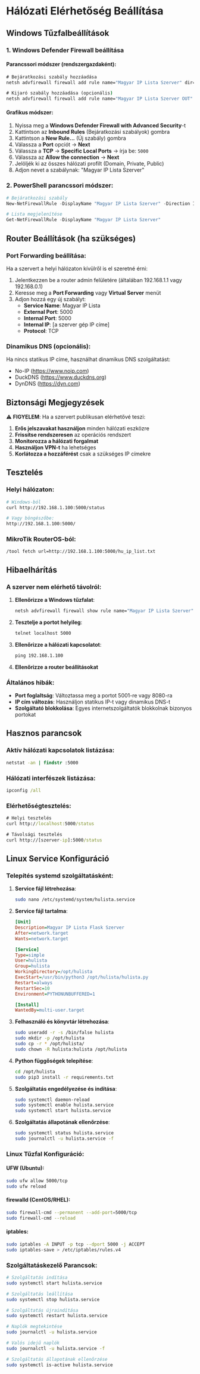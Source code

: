 # Hálózati Elérhetőség Beállítása

## Windows Tűzfalbeállítások

### 1. Windows Defender Firewall beállítása

#### Parancssori módszer (rendszergazdaként):
```cmd
# Bejáratkozási szabály hozzáadása
netsh advfirewall firewall add rule name="Magyar IP Lista Szerver" dir=in action=allow protocol=TCP localport=5000

# Kijaró szabály hozzáadása (opcionális)
netsh advfirewall firewall add rule name="Magyar IP Lista Szerver OUT" dir=out action=allow protocol=TCP localport=5000
```

#### Grafikus módszer:
1. Nyissa meg a **Windows Defender Firewall with Advanced Security**-t
2. Kattintson az **Inbound Rules** (Bejáratkozási szabályok) gombra
3. Kattintson a **New Rule...** (Új szabály) gombra
4. Válassza a **Port** opciót -> **Next**
5. Válassza a **TCP** -> **Specific Local Ports** -> írja be: `5000`
6. Válassza az **Allow the connection** -> **Next**
7. Jelöljék ki az összes hálózati profilt (Domain, Private, Public)
8. Adjon nevet a szabálynak: "Magyar IP Lista Szerver"

### 2. PowerShell parancssori módszer:
```powershell
# Bejáratkozási szabály
New-NetFirewallRule -DisplayName "Magyar IP Lista Szerver" -Direction Inbound -LocalPort 5000 -Protocol TCP -Action Allow

# Lista megjelenítése
Get-NetFirewallRule -DisplayName "Magyar IP Lista Szerver"
```

## Router Beállítások (ha szükséges)

### Port Forwarding beállítása:

Ha a szervert a helyi hálózaton kívülről is el szeretné érni:

1. Jelentkezzen be a router admin felületére (általában 192.168.1.1 vagy 192.168.0.1)
2. Keresse meg a **Port Forwarding** vagy **Virtual Server** menüt
3. Adjon hozzá egy új szabályt:
   - **Service Name**: Magyar IP Lista
   - **External Port**: 5000
   - **Internal Port**: 5000
   - **Internal IP**: [a szerver gép IP címe]
   - **Protocol**: TCP

### Dinamikus DNS (opcionális):

Ha nincs statikus IP címe, használhat dinamikus DNS szolgáltatást:
- No-IP (https://www.noip.com)
- DuckDNS (https://www.duckdns.org)
- DynDNS (https://dyn.com)

## Biztonsági Megjegyzések

⚠️ **FIGYELEM**: Ha a szervert publikusan elérhetővé teszi:

1. **Erős jelszavakat használjon** minden hálózati eszközre
2. **Frissítse rendszeresen** az operációs rendszert
3. **Monitorozza a hálózati forgalmat**
4. **Használjon VPN-t** ha lehetséges
5. **Korlátozza a hozzáférést** csak a szükséges IP címekre

## Tesztelés

### Helyi hálózaton:
```bash
# Windows-ból
curl http://192.168.1.100:5000/status

# Vagy böngészőbe:
http://192.168.1.100:5000/
```

### MikroTik RouterOS-ból:
```
/tool fetch url=http://192.168.1.100:5000/hu_ip_list.txt
```

## Hibaelhárítás

### A szerver nem elérhető távolról:

1. **Ellenőrizze a Windows tűzfalat**:
   ```cmd
   netsh advfirewall firewall show rule name="Magyar IP Lista Szerver"
   ```

2. **Tesztelje a portot helyileg**:
   ```cmd
   telnet localhost 5000
   ```

3. **Ellenőrizze a hálózati kapcsolatot**:
   ```cmd
   ping 192.168.1.100
   ```

4. **Ellenőrizze a router beállításokat**

### Általános hibák:

- **Port foglaltság**: Változtassa meg a portot 5001-re vagy 8080-ra
- **IP cím változás**: Használjon statikus IP-t vagy dinamikus DNS-t
- **Szolgáltató blokkolása**: Egyes internetszolgáltatók blokkolnak bizonyos portokat

## Hasznos parancsok

### Aktív hálózati kapcsolatok listázása:
```cmd
netstat -an | findstr :5000
```

### Hálózati interfészek listázása:
```cmd
ipconfig /all
```

### Elérhetőségtesztelés:
```cmd
# Helyi tesztelés
curl http://localhost:5000/status

# Távolsági tesztelés
curl http://[szerver-ip]:5000/status
```

## Linux Service Konfiguráció

### Telepítés systemd szolgáltatásként:

1. **Service fájl létrehozása**:
   ```bash
   sudo nano /etc/systemd/system/hulista.service
   ```

2. **Service fájl tartalma**:
   ```ini
   [Unit]
   Description=Magyar IP Lista Flask Szerver
   After=network.target
   Wants=network.target

   [Service]
   Type=simple
   User=hulista
   Group=hulista
   WorkingDirectory=/opt/hulista
   ExecStart=/usr/bin/python3 /opt/hulista/hulista.py
   Restart=always
   RestartSec=10
   Environment=PYTHONUNBUFFERED=1

   [Install]
   WantedBy=multi-user.target
   ```

3. **Felhasználó és könyvtár létrehozása**:
   ```bash
   sudo useradd -r -s /bin/false hulista
   sudo mkdir -p /opt/hulista
   sudo cp -r * /opt/hulista/
   sudo chown -R hulista:hulista /opt/hulista
   ```

4. **Python függőségek telepítése**:
   ```bash
   cd /opt/hulista
   sudo pip3 install -r requirements.txt
   ```

5. **Szolgáltatás engedélyezése és indítása**:
   ```bash
   sudo systemctl daemon-reload
   sudo systemctl enable hulista.service
   sudo systemctl start hulista.service
   ```

6. **Szolgáltatás állapotának ellenőrzése**:
   ```bash
   sudo systemctl status hulista.service
   sudo journalctl -u hulista.service -f
   ```

### Linux Tűzfal Konfiguráció:

#### UFW (Ubuntu):
```bash
sudo ufw allow 5000/tcp
sudo ufw reload
```

#### firewalld (CentOS/RHEL):
```bash
sudo firewall-cmd --permanent --add-port=5000/tcp
sudo firewall-cmd --reload
```

#### iptables:
```bash
sudo iptables -A INPUT -p tcp --dport 5000 -j ACCEPT
sudo iptables-save > /etc/iptables/rules.v4
```

### Szolgáltatáskezelő Parancsok:

```bash
# Szolgáltatás indítása
sudo systemctl start hulista.service

# Szolgáltatás leállítása
sudo systemctl stop hulista.service

# Szolgáltatás újraindítása
sudo systemctl restart hulista.service

# Naplók megtekintése
sudo journalctl -u hulista.service

# Valós idejű naplók
sudo journalctl -u hulista.service -f

# Szolgáltatás állapotának ellenőrzése
sudo systemctl is-active hulista.service
```

